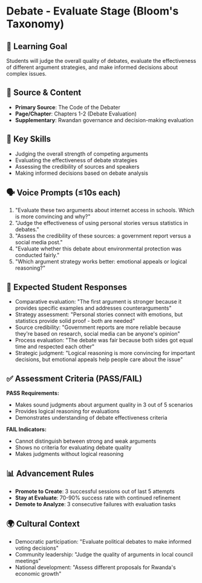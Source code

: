 # Debate - Evaluate Stage (Bloom's Taxonomy)

## 🎯 Learning Goal
Students will judge the overall quality of debates, evaluate the effectiveness of different argument strategies, and make informed decisions about complex issues.

## 📖 Source & Content
- **Primary Source**: The Code of the Debater
- **Page/Chapter**: Chapters 1-2 (Debate Evaluation)
- **Supplementary**: Rwandan governance and decision-making evaluation

## 🧩 Key Skills
- Judging the overall strength of competing arguments
- Evaluating the effectiveness of debate strategies
- Assessing the credibility of sources and speakers
- Making informed decisions based on debate analysis

## 🗣️ Voice Prompts (≤10s each)
1. "Evaluate these two arguments about internet access in schools. Which is more convincing and why?"
2. "Judge the effectiveness of using personal stories versus statistics in debates."
3. "Assess the credibility of these sources: a government report versus a social media post."
4. "Evaluate whether this debate about environmental protection was conducted fairly."
5. "Which argument strategy works better: emotional appeals or logical reasoning?"

## 🎤 Expected Student Responses
- Comparative evaluation: "The first argument is stronger because it provides specific examples and addresses counterarguments"
- Strategy assessment: "Personal stories connect with emotions, but statistics provide solid proof - both are needed"
- Source credibility: "Government reports are more reliable because they're based on research, social media can be anyone's opinion"
- Process evaluation: "The debate was fair because both sides got equal time and respected each other"
- Strategic judgment: "Logical reasoning is more convincing for important decisions, but emotional appeals help people care about the issue"

## ✅ Assessment Criteria (PASS/FAIL)
**PASS Requirements:**
- Makes sound judgments about argument quality in 3 out of 5 scenarios
- Provides logical reasoning for evaluations
- Demonstrates understanding of debate effectiveness criteria

**FAIL Indicators:**
- Cannot distinguish between strong and weak arguments
- Shows no criteria for evaluating debate quality
- Makes judgments without logical reasoning

## 📊 Advancement Rules
- **Promote to Create**: 3 successful sessions out of last 5 attempts
- **Stay at Evaluate**: 70-90% success rate with continued refinement
- **Demote to Analyze**: 3 consecutive failures with evaluation tasks

## 🌍 Cultural Context
- Democratic participation: "Evaluate political debates to make informed voting decisions"
- Community leadership: "Judge the quality of arguments in local council meetings"
- National development: "Assess different proposals for Rwanda's economic growth"
